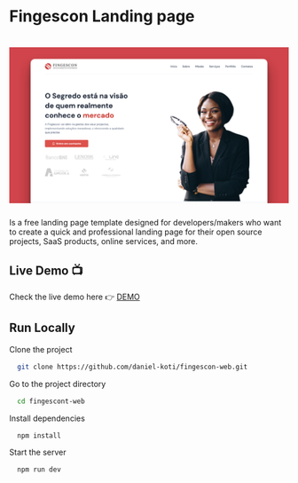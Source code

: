 # Fingescon Landing page

<h1 align="center">
  <img alt="Fingescon app" src=".github/screen.png" />
</h1>

Is a free landing page template designed for developers/makers who want to create a quick and professional landing page for their open source projects, SaaS products, online services, and more.

## Live Demo 📺

Check the live demo here 👉️ [DEMO](https://visionary-frangollo-e57a12.netlify.app/)

## Run Locally

Clone the project

```bash
  git clone https://github.com/daniel-koti/fingescon-web.git
```

Go to the project directory

```bash
  cd fingescont-web
```

Install dependencies

```bash
  npm install
```

Start the server

```bash
  npm run dev
```